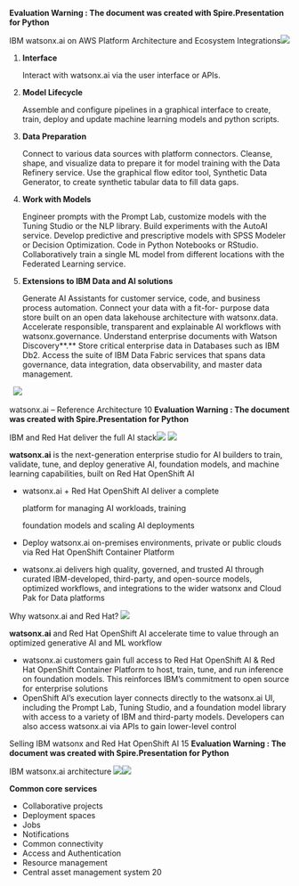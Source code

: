 ﻿**Evaluation Warning : The document was created with Spire.Presentation for Python**

IBM watsonx.ai on AWS Platform Architecture and Ecosystem Integrations![](Aspose.Words.a13daeeb-a5b2-416d-a738-3c455e319e56.001.png)

1. **Interface** 

   Interact with watsonx.ai via the user interface or APIs.

2. **Model Lifecycle** 

   Assemble and configure pipelines in a graphical interface to create, train, deploy and update machine learning models and python scripts.

3. **Data Preparation** 

   Connect to various data sources with platform connectors. Cleanse, shape, and visualize data to prepare it for model training with the Data Refinery service. Use the graphical flow editor tool, Synthetic Data Generator, to create synthetic tabular data to fill data gaps. 

4. **Work with Models** 

   Engineer prompts with the Prompt Lab, customize models with the Tuning Studio or the NLP library. Build experiments with the AutoAI service. Develop predictive and prescriptive models with SPSS Modeler or Decision Optimization.  Code in Python Notebooks or RStudio.  Collaboratively train a single ML model from different locations with the Federated Learning service.

5. **Extensions to IBM Data and AI solutions**

   Generate AI Assistants for customer service, code, and business process automation. Connect your data with a fit-for- purpose data store built on an open data lakehouse architecture with watsonx.data. Accelerate responsible, transparent and explainable AI workflows with watsonx.governance. Understand enterprise documents with Watson Discovery**.** Store critical enterprise data in Databases such as IBM Db2. Access the suite of IBM Data Fabric services that spans data governance, data integration, data observability, and master data management.  

` `![](Aspose.Words.a13daeeb-a5b2-416d-a738-3c455e319e56.002.png)

watsonx.ai – Reference Architecture 10
**Evaluation Warning : The document was created with Spire.Presentation for Python**

IBM and Red Hat deliver the full AI stack![](Aspose.Words.a13daeeb-a5b2-416d-a738-3c455e319e56.003.png) ![](Aspose.Words.a13daeeb-a5b2-416d-a738-3c455e319e56.004.png)

**watsonx.ai** is the next-generation enterprise studio for AI  builders to train, validate, tune, and deploy generative AI,  foundation models, and machine learning capabilities,  built on Red Hat OpenShift AI 

- watsonx.ai + Red Hat OpenShift AI deliver a complete 

  platform for managing AI workloads, training 

  foundation models and scaling AI deployments 

- Deploy watsonx.ai on-premises environments, private or public  clouds via Red Hat OpenShift Container Platform  
- watsonx.ai delivers high quality, governed, and trusted AI through  curated IBM-developed, third-party, and open-source models,  optimized workflows, and integrations to the wider watsonx and  Cloud Pak for Data platforms  

Why watsonx.ai and Red Hat? ![](Aspose.Words.a13daeeb-a5b2-416d-a738-3c455e319e56.005.png)

**watsonx.ai** and Red Hat OpenShift AI accelerate time to value through an optimized generative AI and ML workflow

- watsonx.ai customers gain full access to Red Hat OpenShift AI & Red Hat OpenShift Container Platform to host, train, tune, and run inference on foundation models. This reinforces IBM’s commitment to open source for enterprise solutions
- OpenShift AI’s execution layer connects directly to the watsonx.ai UI, including the Prompt Lab, Tuning Studio, and a foundation model library with access to a variety of IBM and third-party models. Developers can also access watsonx.ai via APIs to gain lower-level control 

Selling IBM watsonx and Red Hat OpenShift AI 15
**Evaluation Warning : The document was created with Spire.Presentation for Python** 

IBM watsonx.ai architecture ![](Aspose.Words.a13daeeb-a5b2-416d-a738-3c455e319e56.006.png)![](Aspose.Words.a13daeeb-a5b2-416d-a738-3c455e319e56.007.png)

**Common core services**

- Collaborative projects
- Deployment spaces
- Jobs
- Notifications
- Common connectivity
- Access and Authentication
- Resource management
- Central asset management system
20
